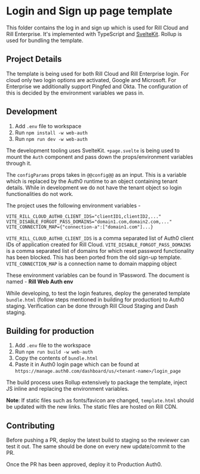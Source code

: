 
# Login and Sign up page template

  

This folder contains the log in and sign up which is used for Rill Cloud and Rill Enterprise. It's implemented with TypeScript and [SvelteKit](https://kit.svelte.dev). Rollup is used for bundling the template.

## Project Details

The template is being used for both Rill Cloud and Rill Enterprise login. For cloud only two login options are activated, Google and Microsoft. For Enterprise we additionally support Pingfed and Okta. The configuration of this is decided by the environment variables we pass in.

## Development

1. Add `.env` file to workspace
2. Run `npm install -w web-auth`
3. Run `npm run dev -w web-auth`

The development tooling uses SvelteKit. `+page.svelte` is being used to mount the `Auth` component and pass down the props/environment variables through it.  

The `configParams` props takes in `@@config@@` as an input. This is a variable which is replaced by the Auth0 runtime to an object containing tenant details. While in development we do not have the tenant object so login functionalities do not work. 

The project uses the following environment variables -
```
VITE_RILL_CLOUD_AUTH0_CLIENT_IDS="clientID1,clientID2,..."
VITE_DISABLE_FORGOT_PASS_DOMAINS="domain1.com,domain2.com,..."
VITE_CONNECTION_MAP={"connection-a":["domain1.com"]...}
```
`VITE_RILL_CLOUD_AUTH0_CLIENT_IDS` is a comma separated list of Auth0 client IDs of application created for Rill Cloud.
`VITE_DISABLE_FORGOT_PASS_DOMAINS` is a comma separated list of domains for which reset password functionality has been blocked. This has been ported from the old sign-up template.
`VITE_CONNECTION_MAP` is a connection name to domain mapping object

These environment variables can be found in 1Password. The document is named - **Rill Web Auth env**

While developing, to test the login features, deploy the generated template `bundle.html` (follow steps mentioned in building for production) to Auth0 staging. Verification can be done through Rill Cloud Staging and Dash staging.


## Building for production

1. Add `.env` file to the workspace
2. Run `npm run build -w web-auth`
3. Copy the contents of `bundle.html` 
4. Paste it in Auth0 login page which can be found at `https://manage.auth0.com/dashboard/us/<tenant-name>/login_page`

The build process uses Rollup extensively to package the template, inject JS inline and replacing the environment variables. 

**Note**: If static files such as fonts/favicon are changed, `template.html` should be updated with the new links. The static files are hosted on Rill CDN.

## Contributing

Before pushing a PR, deploy the latest build to staging so the reviewer can test it out. The same should be done on every new update/commit to the PR.

Once the PR has been approved, deploy it to Production Auth0.